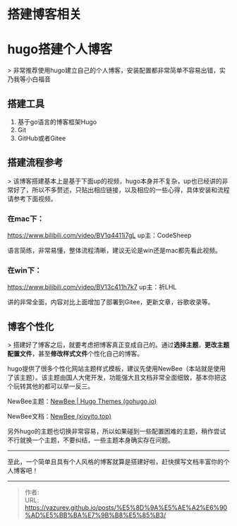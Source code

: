 # 搭建博客相关




# hugo搭建个人博客

&gt; 非常推荐使用hugo建立自己的个人博客，安装配置都非常简单不容易出错，实乃我等小白福音



## 搭建工具

1. 基于go语言的博客框架Hugo
2. Git
3. GitHub或者Gitee



## 搭建流程参考

&gt; 该博客搭建基本上是基于下面up的视频，hugo本身并不复杂，up也已经讲的非常好了，所以不多赘述，只贴出相应链接，以及相应的一些心得，具体安装和流程请参考下面视频。

### 在mac下：

https://www.bilibili.com/video/BV1q4411i7gL	up主：CodeSheep

语言简练，非常易懂，整体流程清晰，建议无论是win还是mac都先看此视频。

### 在win下：

https://www.bilibili.com/video/BV13c411h7k7	up主：祈LHL

讲的非常全面，内容对比上面增加了部署到Gitee，更新文章，谷歌收录等。



## 博客个性化

&gt; 搭建好了博客之后，就要考虑把博客真正变成自己的。通过**选择主题**，**更改主题配置文件**，甚至**修改样式文件**个性化自己的博客。

hugo提供了很多个性化网站主题样式模板，建议先使用NewBee（本站就是使用了该主题）。该主题由国人大佬开发，功能强大且文档非常全面细致，基本你把这个玩转其他的都可以举一反三。

NewBee主题：[NewBee | Hugo Themes (gohugo.io)](https://themes.gohugo.io/themes/newbee/)

NewBee文档：[NewBee (xioyito.top)](https://xioyito.top/)

另外hugo的主题也切换非常容易，所以如果碰到一些配置困难的主题，稍作尝试不行就换一个主题，不要纠结，一些主题本身确实存在问题。



---

至此，一个简单且具有个人风格的博客就算是搭建好啦，赶快撰写文档丰富你的个人博客吧！


---

> 作者:   
> URL: https://vazurev.github.io/posts/%E5%8D%9A%E5%AE%A2%E6%90%AD%E5%BB%BA%E7%9B%B8%E5%85%B3/  

